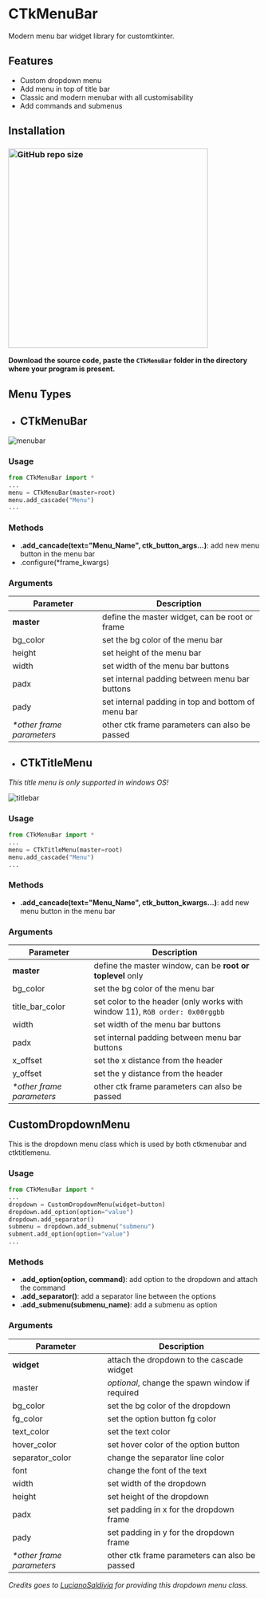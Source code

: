 # CTkMenuBar
Modern menu bar widget library for customtkinter.

## Features
- Custom dropdown menu
- Add menu in top of title bar
- Classic and modern menubar with all customisability
- Add commands and submenus 

## Installation

### [<img alt="GitHub repo size" src="https://img.shields.io/github/repo-size/Akascape/CTkMenuBar?&color=white&label=Download%20Source%20Code&logo=Python&logoColor=yellow&style=for-the-badge"  width="400">](https://github.com/Akascape/CTkMenuBar/archive/refs/heads/main.zip)

**Download the source code, paste the `CTkMenuBar` folder in the directory where your program is present.**
## Menu Types
- ## CTkMenuBar

![menubar](https://github.com/Akascape/CTkMenuBar/assets/89206401/dd67a97b-d75d-4c7a-8a96-03535511e510)

### Usage
```python
from CTkMenuBar import *
...
menu = CTkMenuBar(master=root)
menu.add_cascade("Menu")
...
```

### Methods
- **.add_cancade(text="Menu_Name", ctk_button_args...)**: add new menu button in the menu bar
- .configure(*frame_kwargs)

### Arguments
| Parameter | Description |
|-----------| ------------|
| **master** | define the master widget, can be root or frame |
| bg_color | set the bg color of the menu bar |
| height | set height of the menu bar |
| width | set width of the menu bar buttons |
| padx | set internal padding between menu bar buttons |
| pady | set internal padding in top and bottom of menu bar |
| _*other frame parameters_ | other ctk frame parameters can also be passed |

- ## CTkTitleMenu

_This title menu is only supported in windows OS!_

![titlebar](https://github.com/Akascape/CTkMenuBar/assets/89206401/345901bb-1428-4d1a-bf3e-5c4c46f03f31)

### Usage
```python
from CTkMenuBar import *
...
menu = CTkTitleMenu(master=root)
menu.add_cascade("Menu")
...
```

### Methods
- **.add_cancade(text="Menu_Name", ctk_button_kwargs...)**: add new menu button in the menu bar

### Arguments
| Parameter | Description |
|-----------| ------------|
| **master** | define the master window, can be **root or toplevel** only |
| bg_color | set the bg color of the menu bar |
| title_bar_color | set color to the header (only works with window 11), `RGB order: 0x00rggbb` |
| width | set width of the menu bar buttons |
| padx | set internal padding between menu bar buttons |
| x_offset | set the x distance from the header |
| y_offset | set the y distance from the header |
| _*other frame parameters_ | other ctk frame parameters can also be passed |

## CustomDropdownMenu

This is the dropdown menu class which is used by both ctkmenubar and ctktitlemenu. 

### Usage
```python
from CTkMenuBar import *
...
dropdown = CustomDropdownMenu(widget=button)
dropdown.add_option(option="value") 
dropdown.add_separator() 
submenu = dropdown.add_submenu("submenu") 
subment.add_option(option="value") 
...
```

### Methods
- **.add_option(option, command)**: add option to the dropdown and attach the command
- **.add_separator()**: add a separator line between the options
- **.add_submenu(submenu_name)**: add a submenu as option

### Arguments
| Parameter | Description |
|-----------| ------------|
| **widget** | attach the dropdown to the cascade widget |
| master | *optional*, change the spawn window if required |
| bg_color | set the bg color of the dropdown |
| fg_color | set the option button fg color |
| text_color | set the text color |
| hover_color | set hover color of the option button |
| separator_color | change the separator line color |
| font | change the font of the text |
| width | set width of the dropdown |
| height | set height of the dropdown |
| padx | set padding in x for the dropdown frame |
| pady | set padding in y for the dropdown frame |
| _*other frame parameters_ | other ctk frame parameters can also be passed |

_Credits goes to [LucianoSaldivia](https://github.com/LucianoSaldivia) for providing this dropdown menu class._
